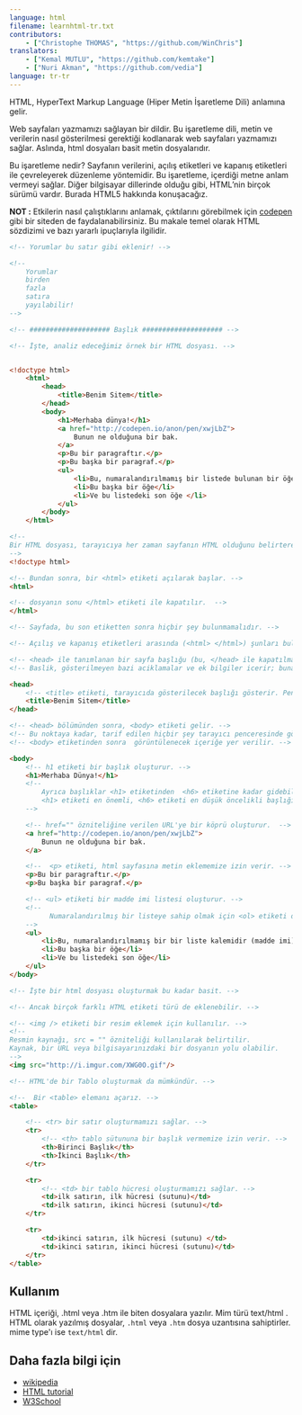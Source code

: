 ```yaml
---
language: html
filename: learnhtml-tr.txt
contributors:
    - ["Christophe THOMAS", "https://github.com/WinChris"]
translators:
    - ["Kemal MUTLU", "https://github.com/kemtake"]
    - ["Nuri Akman", "https://github.com/vedia"]
language: tr-tr
---
```


HTML, HyperText Markup Language (Hiper Metin İşaretleme Dili) anlamına gelir.

Web sayfaları yazmamızı sağlayan bir dildir. Bu işaretleme dili, metin ve verilerin nasıl gösterilmesi gerektiği kodlanarak web sayfaları yazmamızı sağlar. Aslında, html dosyaları basit metin dosyalarıdır.

Bu işaretleme nedir? Sayfanın verilerini, açılış etiketleri ve kapanış etiketleri ile çevreleyerek düzenleme yöntemidir. Bu işaretleme, içerdiği metne anlam vermeyi sağlar. Diğer bilgisayar dillerinde olduğu gibi, HTML’nin birçok sürümü vardır. Burada HTML5 hakkında konuşacağız. 

**NOT :** Etkilerin nasıl çalıştıklarını anlamak, çıktılarını görebilmek için [codepen](https://codepen.io/) gibi bir siteden de faydalanabilirsiniz. Bu makale temel olarak HTML sözdizimi ve bazı yararlı ipuçlarıyla ilgilidir.

```html
<!-- Yorumlar bu satır gibi eklenir! -->

<!--
	Yorumlar
    birden
	fazla
	satıra
	yayılabilir!
-->

<!-- #################### Başlık #################### -->

<!-- İşte, analiz edeceğimiz örnek bir HTML dosyası. -->


<!doctype html>
	<html>
		<head>
			<title>Benim Sitem</title>
		</head>
		<body>
			<h1>Merhaba dünya!</h1>
			<a href="http://codepen.io/anon/pen/xwjLbZ">
				Bunun ne olduğuna bir bak.
			</a>
			<p>Bu bir paragraftır.</p>
			<p>Bu başka bir paragraf.</p>
			<ul>
				<li>Bu, numaralandırılmamış bir listede bulunan bir öğe/maddedir (madde imi)</li>
				<li>Bu başka bir öğe</li>
				<li>Ve bu listedeki son öğe </li>
			</ul>
		</body>
	</html>

<!--
Bir HTML dosyası, tarayıcıya her zaman sayfanın HTML olduğunu belirterek başlar.
-->
<!doctype html>

<!-- Bundan sonra, bir <html> etiketi açılarak başlar. -->
<html>

<!-- dosyanın sonu </html> etiketi ile kapatılır.  -->
</html>

<!-- Sayfada, bu son etiketten sonra hiçbir şey bulunmamalıdır. -->

<!-- Açılış ve kapanış etiketleri arasında (<html> </html>) şunları bulunur: -->

<!-- <head> ile tanımlanan bir sayfa başlığu (bu, </head> ile kapatılmalıdır). -->
<!-- Baslik, gösterilmeyen bazi aciklamalar ve ek bilgiler icerir; buna üstveri denir. -->

<head>
	<!-- <title> etiketi, tarayıcıda gösterilecek başlığı gösterir. Pencerenin başlık çubuğu ve sekme adı.-->
	<title>Benim Sitem</title>
</head>

<!-- <head> bölümünden sonra, <body> etiketi gelir. -->
<!-- Bu noktaya kadar, tarif edilen hiçbir şey tarayıcı penceresinde görünmez. -->
<!-- <body> etiketinden sonra  görüntülenecek içeriğe yer verilir. -->

<body>
	<!-- h1 etiketi bir başlık oluşturur. -->
	<h1>Merhaba Dünya!</h1>
	<!--
		Ayrıca başlıklar <h1> etiketinden  <h6> etiketine kadar gidebilir.
		<h1> etiketi en önemli, <h6> etiketi en düşük öncelikli başlığı yazmamızı sağlar.
	-->

	<!-- href="" özniteliğine verilen URL'ye bir köprü oluşturur.  -->
	<a href="http://codepen.io/anon/pen/xwjLbZ">
		Bunun ne olduğuna bir bak.
	</a>

	<!--  <p> etiketi, html sayfasına metin eklememize izin verir. -->
	<p>Bu bir paragraftır.</p>
	<p>Bu başka bir paragraf.</p>

	<!-- <ul> etiketi bir madde imi listesi oluşturur. -->
	<!--
          Numaralandırılmış bir listeye sahip olmak için <ol> etiketi de kullanılabilir. Bu durumda 1. madde 2. madde vb. şekilde gider.
	-->
	<ul>
		<li>Bu, numaralandırılmamış bir bir liste kalemidir (madde imi)</li>
		<li>Bu başka bir öğe</li>
		<li>Ve bu listedeki son öğe</li>
	</ul>
</body>

<!-- İşte bir html dosyası oluşturmak bu kadar basit. -->

<!-- Ancak birçok farklı HTML etiketi türü de eklenebilir. -->

<!-- <img /> etiketi bir resim eklemek için kullanılır. -->
<!--
Resmin kaynağı, src = "" özniteliği kullanılarak belirtilir.
Kaynak, bir URL veya bilgisayarınızdaki bir dosyanın yolu olabilir.
-->
<img src="http://i.imgur.com/XWG0O.gif"/>

<!-- HTML'de bir Tablo oluşturmak da mümkündür. -->

<!--  Bir <table> elemanı açarız. -->
<table>

	<!-- <tr> bir satır oluşturmamızı sağlar. -->
	<tr>
		<!-- <th> tablo sütununa bir başlık vermemize izin verir. -->
		<th>Birinci Başlık</th>
		<th>İkinci Başlık</th>
	</tr>

	<tr>
		<!-- <td> bir tablo hücresi oluşturmamızı sağlar. -->
		<td>ilk satırın, ilk hücresi (sutunu)</td>
		<td>ilk satırın, ikinci hücresi (sutunu)</td>
	</tr>

	<tr>
		<td>ikinci satırın, ilk hücresi (sutunu) </td>
		<td>ikinci satırın, ikinci hücresi (sutunu)</td>
	</tr>
</table>

```

## Kullanım

HTML içeriği, .html veya .htm ile biten dosyalara yazılır. Mim türü text/html .
HTML olarak yazılmış dosyalar,  `.html` veya `.htm` dosya uzantısına sahiptirler. mime type'ı ise `text/html` dir.

## Daha fazla bilgi için

* [wikipedia](https://en.wikipedia.org/wiki/HTML)
* [HTML tutorial](https://developer.mozilla.org/en-US/docs/Web/HTML)
* [W3School](http://www.w3schools.com/html/html_intro.asp)
